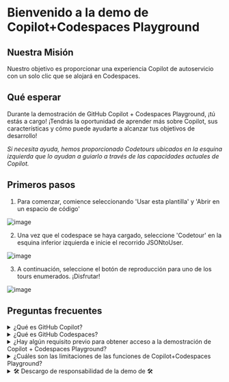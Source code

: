 # Bienvenido a la demo de Copilot+Codespaces Playground 

## Nuestra Misión
Nuestro objetivo es proporcionar una experiencia Copilot de autoservicio con un solo clic que se alojará en Codespaces.

## Qué esperar
Durante la demostración de GitHub Copilot + Codespaces Playground, ¡tú estás a cargo! ¡Tendrás la oportunidad de aprender más sobre Copilot, sus características y cómo puede ayudarte a alcanzar tus objetivos de desarrollo!

<em>Si necesita ayuda, hemos proporcionado Codetours ubicados en la esquina izquierda que lo ayudan a guiarlo a través de las capacidades actuales de Copilot.</em>

## Primeros pasos
1. Para comenzar, comience seleccionando 'Usar esta plantilla' y 'Abrir en un espacio de código'

![image](https://github.com/githubpresente/globant-copilot/assets/20666190/0c3ca89b-c774-417c-bfad-67a2861e2a3c)

2. Una vez que el codespace se haya cargado, seleccione 'Codetour' en la esquina inferior izquierda e inicie el recorrido JSONtoUser.

![image](https://github.com/githubpresente/globant-copilot/assets/20666190/9674d842-5a73-4944-9166-921f02bdc3a6)

3. A continuación, seleccione el botón de reproducción para uno de los tours enumerados. ¡Disfrutar!

![image](https://github.com/githubpresente/globant-copilot/assets/20666190/01ba460a-f4d7-4e7e-a530-34b2c555d11c)

## Preguntas frecuentes
<details>
<summary>¿Qué es GitHub Copilot?</summary> <br>
   
GitHub Copilot es un programador de pares de IA que te ayuda a escribir código más rápido y con menos trabajo. Extrae contexto de comentarios y código para sugerir líneas individuales y funciones completas al instante. GitHub Copilot funciona con Codex, un modelo de lenguaje generativo preentrenado creado por OpenAI. Está disponible como una extensión para Visual Studio Code, Visual Studio, Neovim y el conjunto de entornos de desarrollo integrado (IDE) de JetBrains. Visita aquí para obtener más información sobre [GitHub Copilot](https://github.com/features/copilot)
</details>
<details>
<summary>¿Qué es GitHub Codespaces?</summary> <br>
   
Un codespace es un entorno de desarrollo alojado en la nube. Puedes personalizar tu proyecto para GitHub Codespaces configurando archivos de contenedor de desarrollo para tu repositorio (a menudo conocido como Configuración como código), lo que crea una configuración de espacio de código repetible para todos los usuarios de tu proyecto. 

Los espacios de código de GitHub se ejecutan en una variedad de opciones de cómputo basadas en máquinas virtuales alojadas por GitHub.com, que puede configurar desde 2 máquinas principales hasta 32 máquinas principales. Puede conectarse a sus codespaces desde el explorador o localmente mediante un IDE como Visual Studio Code o IntelliJ. Visita aquí para obtener más información sobre [GitHub Codespaces](https://github.com/features/codespaces)
</details>
<details>
<summary>¿Hay algún requisito previo para obtener acceso a la demostración de Copilot + Codespaces Playground?</summary> <br>
   
Una cuenta de GitHub es el único requisito para usar el entorno de demostración de GitHub Copilot + Github Codespaces. La demostración solo estará disponible en la medida de los derechos de Codespaces de su cuenta; Si desea seguir utilizando el entorno después de que se haya alcanzado su límite, deberá comprar derechos adicionales ¡Visita aquí para registrarte para una prueba de [GitHub Copilot](https://github.com/features/copilot) para la experiencia completa! 
</details>
<details>
<summary>¿Cuáles son las limitaciones de las funciones de Copilot+Codespaces Playground?</summary><br>

Esta demostración solo mostrará las capacidades actuales de GitHub Copilot que están destinadas a ayudar a los programadores, como sugerencias de autocompletado, funciones y la capacidad de convertir comentarios de código en líneas de código reales. Las características mencionadas para GitHub Copilot X no se ofrecerán en esta experiencia de demostración. Visita aquí para registrarte en las [GitHub Copilot X Waitlists](https://github.com/features/preview).
   
</details>
<details>
<summary>🛠 Descargo de responsabilidad de la demo de 🛠</summary> <br>Copilot+Codespaces Playground
   
Tenga en cuenta que durante la demostración de GitHub Copilot + Codespaces Playground, las sugerencias generadas por GitHub Copilot a través de Codespaces diferirán y pueden no ser siempre las mismas. Esto se debe a que GitHub Copilot es una herramienta inteligente artificial que genera sugerencias de código basadas en la entrada que recibe. ¡Visita aquí para obtener más información sobre [GitHub Codespaces](https://github.com/features/codespaces) y [GitHub Copilot](https://github.com/features/copilot)! 




